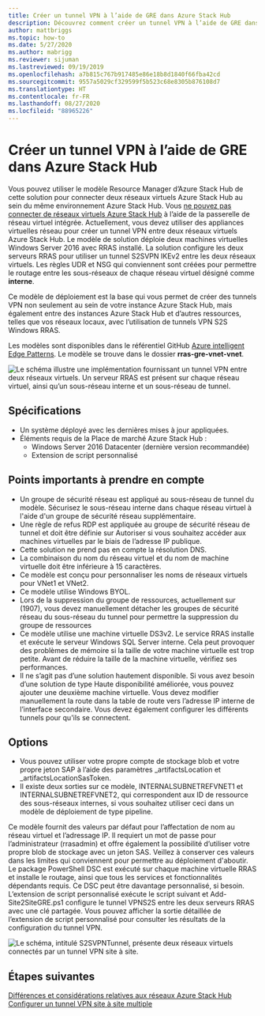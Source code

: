 ```yaml
---
title: Créer un tunnel VPN à l’aide de GRE dans Azure Stack Hub
description: Découvrez comment créer un tunnel VPN à l’aide de GRE dans Azure Stack Hub.
author: mattbriggs
ms.topic: how-to
ms.date: 5/27/2020
ms.author: mabrigg
ms.reviewer: sijuman
ms.lastreviewed: 09/19/2019
ms.openlocfilehash: a7b815c767b917485e86e18b8d1840f66fba42cd
ms.sourcegitcommit: 9557a5029cf329599f5b523c68e8305b876108d7
ms.translationtype: HT
ms.contentlocale: fr-FR
ms.lasthandoff: 08/27/2020
ms.locfileid: "88965226"
---
```

# <a name="how-to-create-a-vpn-tunnel-using-gre-in-azure-stack-hub"></a>Créer un tunnel VPN à l’aide de GRE dans Azure Stack Hub

Vous pouvez utiliser le modèle Resource Manager d’Azure Stack Hub de cette solution pour connecter deux réseaux virtuels Azure Stack Hub au sein du même environnement Azure Stack Hub. Vous [ne pouvez pas connecter de réseaux virtuels Azure Stack Hub](./azure-stack-network-differences.md) à l’aide de la passerelle de réseau virtuel intégrée. Actuellement, vous devez utiliser des appliances virtuelles réseau pour créer un tunnel VPN entre deux réseaux virtuels Azure Stack Hub. Le modèle de solution déploie deux machines virtuelles Windows Server 2016 avec RRAS installé. La solution configure les deux serveurs RRAS pour utiliser un tunnel S2SVPN IKEv2 entre les deux réseaux virtuels. Les règles UDR et NSG qui conviennent sont créées pour permettre le routage entre les sous-réseaux de chaque réseau virtuel désigné comme **interne**. 

Ce modèle de déploiement est la base qui vous permet de créer des tunnels VPN non seulement au sein de votre instance Azure Stack Hub, mais également entre des instances Azure Stack Hub et d’autres ressources, telles que vos réseaux locaux, avec l’utilisation de tunnels VPN S2S Windows RRAS.

Les modèles sont disponibles dans le référentiel GitHub [Azure intelligent Edge Patterns](https://github.com/Azure-Samples/azure-intelligent-edge-patterns). Le modèle se trouve dans le dossier **rras-gre-vnet-vnet**. 

![Le schéma illustre une implémentation fournissant un tunnel VPN entre deux réseaux virtuels. Un serveur RRAS est présent sur chaque réseau virtuel, ainsi qu’un sous-réseau interne et un sous-réseau de tunnel.](./media/azure-stack-network-howto-vpn-tunnel-gre/overview.png)

## <a name="requirements"></a>Spécifications

- Un système déployé avec les dernières mises à jour appliquées. 
- Éléments requis de la Place de marché Azure Stack Hub :
    -  Windows Server 2016 Datacenter (dernière version recommandée)
    -  Extension de script personnalisé

## <a name="things-to-consider"></a>Points importants à prendre en compte

- Un groupe de sécurité réseau est appliqué au sous-réseau de tunnel du modèle. Sécurisez le sous-réseau interne dans chaque réseau virtuel à l'aide d'un groupe de sécurité réseau supplémentaire.
- Une règle de refus RDP est appliquée au groupe de sécurité réseau de tunnel et doit être définie sur Autoriser si vous souhaitez accéder aux machines virtuelles par le biais de l’adresse IP publique.
- Cette solution ne prend pas en compte la résolution DNS.
- La combinaison du nom du réseau virtuel et du nom de machine virtuelle doit être inférieure à 15 caractères.
- Ce modèle est conçu pour personnaliser les noms de réseaux virtuels pour VNet1 et VNet2.
- Ce modèle utilise Windows BYOL.
- Lors de la suppression du groupe de ressources, actuellement sur (1907), vous devez manuellement détacher les groupes de sécurité réseau du sous-réseau du tunnel pour permettre la suppression du groupe de ressources
- Ce modèle utilise une machine virtuelle DS3v2. Le service RRAS installe et exécute le serveur Windows SQL Server interne. Cela peut provoquer des problèmes de mémoire si la taille de votre machine virtuelle est trop petite. Avant de réduire la taille de la machine virtuelle, vérifiez ses performances.
- Il ne s’agit pas d’une solution hautement disponible. Si vous avez besoin d’une solution de type Haute disponibilité améliorée, vous pouvez ajouter une deuxième machine virtuelle. Vous devez modifier manuellement la route dans la table de route vers l’adresse IP interne de l’interface secondaire. Vous devez également configurer les différents tunnels pour qu'ils se connectent.

## <a name="options"></a>Options

- Vous pouvez utiliser votre propre compte de stockage blob et votre propre jeton SAP à l’aide des paramètres _artifactsLocation et _artifactsLocationSasToken.
- Il existe deux sorties sur ce modèle, INTERNALSUBNETREFVNET1 et INTERNALSUBNETREFVNET2, qui correspondent aux ID de ressource des sous-réseaux internes, si vous souhaitez utiliser ceci dans un modèle de déploiement de type pipeline.

Ce modèle fournit des valeurs par défaut pour l’affectation de nom au réseau virtuel et l’adressage IP. Il requiert un mot de passe pour l’administrateur (rrasadmin) et offre également la possibilité d’utiliser votre propre blob de stockage avec un jeton SAS. Veillez à conserver ces valeurs dans les limites qui conviennent pour permettre au déploiement d'aboutir. Le package PowerShell DSC est exécuté sur chaque machine virtuelle RRAS et installe le routage, ainsi que tous les services et fonctionnalités dépendants requis. Ce DSC peut être davantage personnalisé, si besoin. L’extension de script personnalisé exécute le script suivant et Add-Site2SiteGRE.ps1 configure le tunnel VPNS2S entre les deux serveurs RRAS avec une clé partagée. Vous pouvez afficher la sortie détaillée de l’extension de script personnalisé pour consulter les résultats de la configuration du tunnel VPN.

![Le schéma, intitulé S2SVPNTunnel, présente deux réseaux virtuels connectés par un tunnel VPN site à site.](./media/azure-stack-network-howto-vpn-tunnel-gre/s2svpntunnel.png)

## <a name="next-steps"></a>Étapes suivantes

[Différences et considérations relatives aux réseaux Azure Stack Hub](azure-stack-network-differences.md)  
[Configurer un tunnel VPN site à site multiple](network-howto-vpn-tunnel.md)
